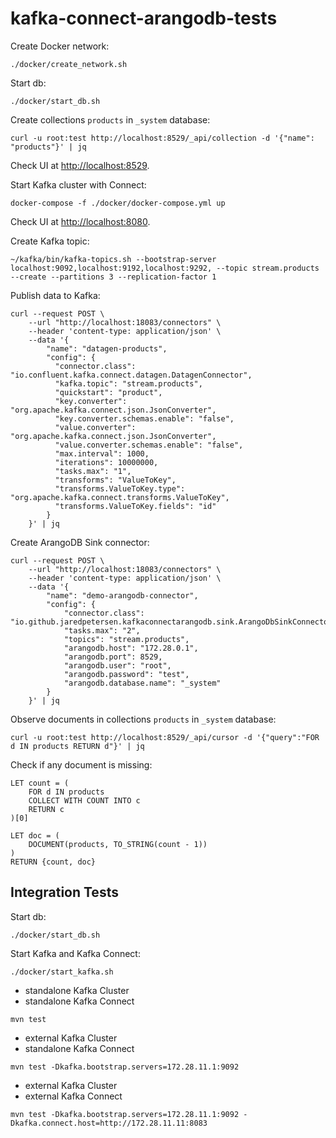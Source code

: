 # kafka-connect-arangodb-tests

Create Docker network:
```shell
./docker/create_network.sh
```

Start db:
```shell
./docker/start_db.sh
```

Create collections `products` in `_system` database:
```shell
curl -u root:test http://localhost:8529/_api/collection -d '{"name": "products"}' | jq
```

Check UI at [http://localhost:8529](http://localhost:8529).

Start Kafka cluster with Connect:
```shell
docker-compose -f ./docker/docker-compose.yml up
```

Check UI at [http://localhost:8080](http://localhost:8080).

Create Kafka topic:
```shell
~/kafka/bin/kafka-topics.sh --bootstrap-server localhost:9092,localhost:9192,localhost:9292, --topic stream.products --create --partitions 3 --replication-factor 1
```

Publish data to Kafka:
```shell
curl --request POST \
    --url "http://localhost:18083/connectors" \
    --header 'content-type: application/json' \
    --data '{
        "name": "datagen-products",
        "config": {
          "connector.class": "io.confluent.kafka.connect.datagen.DatagenConnector",
          "kafka.topic": "stream.products",
          "quickstart": "product",
          "key.converter": "org.apache.kafka.connect.json.JsonConverter",
          "key.converter.schemas.enable": "false",
          "value.converter": "org.apache.kafka.connect.json.JsonConverter",
          "value.converter.schemas.enable": "false",
          "max.interval": 1000,
          "iterations": 10000000,
          "tasks.max": "1",
          "transforms": "ValueToKey",
          "transforms.ValueToKey.type": "org.apache.kafka.connect.transforms.ValueToKey",
          "transforms.ValueToKey.fields": "id"
        }
    }' | jq
```

Create ArangoDB Sink connector:
```shell
curl --request POST \
    --url "http://localhost:18083/connectors" \
    --header 'content-type: application/json' \
    --data '{
        "name": "demo-arangodb-connector",
        "config": {
            "connector.class": "io.github.jaredpetersen.kafkaconnectarangodb.sink.ArangoDbSinkConnector",
            "tasks.max": "2",
            "topics": "stream.products",
            "arangodb.host": "172.28.0.1",
            "arangodb.port": 8529,
            "arangodb.user": "root",
            "arangodb.password": "test",
            "arangodb.database.name": "_system"
        }
    }' | jq
```

Observe documents in collections `products` in `_system` database:
```shell
curl -u root:test http://localhost:8529/_api/cursor -d '{"query":"FOR d IN products RETURN d"}' | jq
```

Check if any document is missing:
```AQL
LET count = (   
    FOR d IN products 
    COLLECT WITH COUNT INTO c
    RETURN c
)[0]

LET doc = (
    DOCUMENT(products, TO_STRING(count - 1))
)
RETURN {count, doc}
```


## Integration Tests

Start db:
```shell
./docker/start_db.sh
```

Start Kafka and Kafka Connect:
```shell
./docker/start_kafka.sh
```

- standalone Kafka Cluster
- standalone Kafka Connect
```shell
mvn test
```

- external Kafka Cluster
- standalone Kafka Connect
```shell
mvn test -Dkafka.bootstrap.servers=172.28.11.1:9092
```

- external Kafka Cluster
- external Kafka Connect
```shell
mvn test -Dkafka.bootstrap.servers=172.28.11.1:9092 -Dkafka.connect.host=http://172.28.11.11:8083
```
